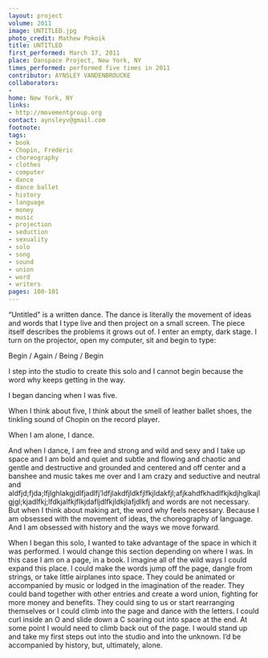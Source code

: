 ```yaml
---
layout: project
volume: 2011
image: UNTITLED.jpg
photo_credit: Mathew Pokoik
title: UNTITLED
first_performed: March 17, 2011
place: Danspace Project, New York, NY
times_performed: performed five times in 2011
contributor: AYNSLEY VANDENBROUCKE
collaborators:
-
home: New York, NY
links:
- http://movementgroup.org
contact: aynsleyv@gmail.com
footnote:
tags:
- book
- Chopin, Frédéric
- choreography
- clothes
- computer
- dance
- dance ballet
- history
- language
- money
- music
- projection
- seduction
- sexuality
- solo
- song
- sound
- union
- word
- writers
pages: 100-101
---
```


“Untitled” is a written dance. The dance is literally the movement of ideas and words that I type live and then project on a small screen. The piece itself describes the problems it grows out of. I enter an empty, dark stage. I turn on the projector, open my computer, sit and begin to type:

Begin / Again / Being / Begin

I step into the studio to create this solo and I cannot begin because the word why keeps getting in the way.

I began dancing when I was five.

When I think about five, I think about the smell of leather ballet shoes, the tinkling sound of Chopin on the record player.

When I am alone, I dance.

And when I dance, I am free and strong and wild and sexy and I take up space and I am bold and quiet and subtle and flowing and chaotic and gentle and destructive and grounded and centered and off center and a banshee and music takes me over and I am crazy and seductive and neutral and aldfjd;fjda;lfjlghlakgjdlfjadlfj’ldfjlakdfjldkfjlfkjldakfjl;afjkahdfkhadlfkjkdjhglkajlgjgl;kjadlfkj;lfdkjalfkjflkjdafljdlfkjldkjlafjdlkfj and words are not necessary. But when I think about making art, the word why feels necessary. Because I am obsessed with the movement of ideas, the choreography of language. And I am obsessed with history and the ways we move forward.

When I began this solo, I wanted to take advantage of the space in which it was performed. I would change this section depending on where I was. In this case I am on a page, in a book. I imagine all of the wild ways I could expand this place. I could make the words jump off the page, dangle from strings, or take little airplanes into space. They could be animated or accompanied by music or lodged in the imagination of the reader. They could band together with other entries and create a word union, fighting for more money and benefits. They could sing to us or start rearranging themselves or I could climb into the page and dance with the letters. I could curl inside an O and slide down a C soaring out into space at the end. At some point I would need to climb back out of the page. I would stand up and take my first steps out into the studio and into the unknown. I’d be accompanied by history, but, ultimately, alone.
